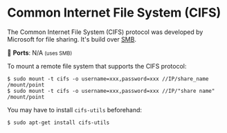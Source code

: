 #  Common Internet File System (CIFS) 

<div class="row row-cols-lg-2"><div>

The Common Internet File System (CIFS) protocol was developed by Microsoft for file sharing. It's build over [SMB](/operating-systems/networking/protocols/smb.md).

🐊️ **Ports**: N/A <small>(uses SMB)</small>

To mount a remote file system that supports the CIFS protocol:

```shell!
$ sudo mount -t cifs -o username=xxx,password=xxx //IP/share_name /mount/point
$ sudo mount -t cifs -o username=xxx,password=xxx //IP/"share name" /mount/point
```
</div><div>

You may have to install `cifs-utils` beforehand:

```shell!
$ sudo apt-get install cifs-utils
```
</div></div>